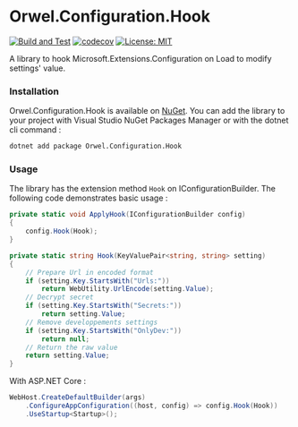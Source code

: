 # Orwel.Configuration.Hook
[![Build and Test](https://github.com/Orwel/Orwel.Configuration.Hook/workflows/Build%20and%20Test/badge.svg)](https://github.com/Orwel/Orwel.Configuration.Hook/actions?query=workflow%3A%22Build+and+Test%22)
[![codecov](https://codecov.io/gh/Orwel/Orwel.Configuration.Hook/branch/master/graph/badge.svg)](https://codecov.io/gh/Orwel/Orwel.Configuration.Hook)
[![License: MIT](https://img.shields.io/badge/License-MIT-yellow.svg)](https://opensource.org/licenses/MIT)

A library to hook Microsoft.Extensions.Configuration on Load to modify settings' value.

### Installation

Orwel.Configuration.Hook is available on [NuGet](https://www.nuget.org/packages/Orwel.Configuration.Hook). You can add the library to your project with Visual Studio NuGet Packages Manager or with the dotnet cli command :

```sh
dotnet add package Orwel.Configuration.Hook
```

### Usage

The library has the extension method `Hook` on IConfigurationBuilder.
The following code demonstrates basic usage :

```cs
private static void ApplyHook(IConfigurationBuilder config)
{
    config.Hook(Hook);
}

private static string Hook(KeyValuePair<string, string> setting)
{
    // Prepare Url in encoded format
    if (setting.Key.StartsWith("Urls:"))
        return WebUtility.UrlEncode(setting.Value);
    // Decrypt secret
    if (setting.Key.StartsWith("Secrets:"))
        return setting.Value;
    // Remove developpements settings
    if (setting.Key.StartsWith("OnlyDev:"))
        return null;
    // Return the raw value
    return setting.Value;
}
```

With ASP.NET Core :
```cs
WebHost.CreateDefaultBuilder(args)
    .ConfigureAppConfiguration((host, config) => config.Hook(Hook))
    .UseStartup<Startup>();
```
